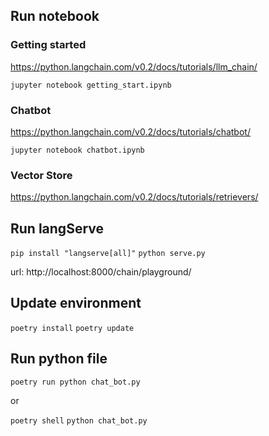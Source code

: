 ## Run notebook

### Getting started

https://python.langchain.com/v0.2/docs/tutorials/llm_chain/

`jupyter notebook getting_start.ipynb`

### Chatbot

https://python.langchain.com/v0.2/docs/tutorials/chatbot/

`jupyter notebook chatbot.ipynb`

### Vector Store

https://python.langchain.com/v0.2/docs/tutorials/retrievers/

## Run langServe

`pip install "langserve[all]"` `python serve.py`

url: http://localhost:8000/chain/playground/

## Update environment

`poetry install` `poetry update`

## Run python file

`poetry run python chat_bot.py`

or

`poetry shell` `python chat_bot.py`

